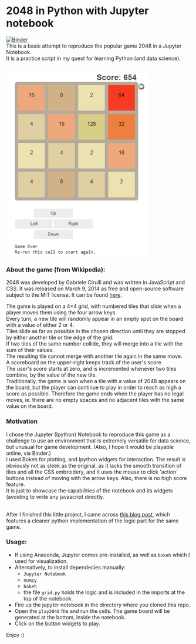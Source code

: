 # 2048 in Python with Jupyter notebook
[![Binder](https://mybinder.org/badge_logo.svg)](https://mybinder.org/v2/gh/zvapa/2048-game-python-jupyter.git/master?filepath=play2048.ipynb)<br>
This is a basic attempt to reproduce the popular game 2048 in a Jupyter Notebook.<br>
It is a practice script in my quest for learning Python (and data science).<br><br>

<img src="screenshot1.png" height=500>

### About the game (from Wikipedia):
2048 was developed by Gabriele Cirulli and was written in JavaScript and CSS. It was released on March 9, 2014 as free
and open-source software subject to the MIT license. It can be found [here](http://2048game.com/).<br>

The game is played on a 4×4 grid, with numbered tiles that slide when a player moves them using the four arrow keys.<br>
Every turn, a new tile will randomly appear in an empty spot on the board with a value of either 2 or 4.<br>
Tiles slide as far as possible in the chosen direction until they are stopped by either another tile or the edge of
the grid.<br>
If two tiles of the same number collide, they will merge into a tile with the sum of their values.<br>
The resulting tile cannot merge with another tile again in the same move.<br>
A scoreboard on the upper-right keeps track of the user's score.<br>
The user's score starts at zero, and is incremented whenever two tiles combine, by the value of the new tile.<br>
Traditionally, the game is won when a tile with a value of 2048 appears on the board, but the player can continue to play in order to reach as high a score as possible. Therefore the game ends when the player has no legal moves, ie. there are no empty spaces and no adjacent tiles with the same value on the board.

### Motivation
I chose the Jupyter (Ipython) Notebook to reproduce this game as a challenge to use an environment that is extremely versatile for data science, but unusual for game development. (Also, I hope it would be playable online, via Binder.)<br>
I used Bokeh for plotting, and Ipython widgets for interaction. The result is obviously not as sleek as the original, as it lacks the smooth transition of tiles and all the CSS embroidery, and it uses the mouse to click 'action' buttons instead of moving with the arrow keys. Also, there is no high score feature.<br>
It is just to showcase the capabilities of the notebook and its widgets (avoiding to write any javascript directly.<br><br>

After I finished this little project, I came across [this blog post](https://flothesof.github.io/2048-game.html), which features a cleaner python implementation of the logic part for the same game.

### Usage:
* If using Anaconda, Jupyter comes pre-installed, as well as `bokeh` which I used for visualization. 
* Alternatively, to install dependecies manually:
  * `Jupyter Notebook`
  * `numpy`
  * `bokeh`
  * the file `grid.py` holds the logic and is included in the imports at the top of the notebook. 
* Fire up the jupyter notebook in the directory where you cloned this repo.
* Open the `play2048` file and run the cells. The game board will be generated at the bottom, inside the notebook.
* Click on the button widgets to play.

Enjoy :)
